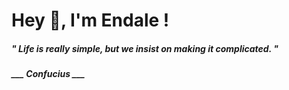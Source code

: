 <h1 title="head"> Hey 👋, I'm Endale !</h1>

**<h5><i>" Life is really simple, but we insist on making it complicated. "</i></h5>**

*<b>___ Confucius ___</b>*
